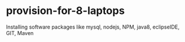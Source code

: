 # provision-for-8-laptops
Installing software packages like mysql, nodejs, NPM, java8, eclipseIDE, GIT, Maven
